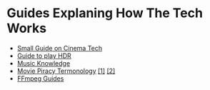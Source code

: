 # Guides Explaning How The Tech Works

-   [Small Guide on Cinema Tech](https://telegra.ph/Small-Guide-on-Cinema-Tech-06-07)
-   [Guide to play HDR](https://telegra.ph/Guide-to-play-HDR-06-20)
-   [Music Knowledge](https://telegra.ph/Music-Knowledge-05-19)
-   [Movie Piracy Termonology](https://whereyouwatch.com/articles/ultimate-guide-to-movie-piracy-termonology/) [[1]](https://telegra.ph/blueray-and-web-dl-12-16) [[2]](https://telegra.ph/Related-terms-to-Pirated-movie-release-types-12-17)
-   [FFmpeg Guides](https://telegra.ph/FFmpeg-Guides-06-19)
